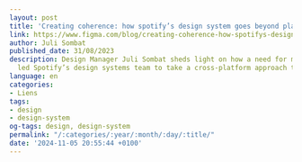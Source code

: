 ```yaml
---
layout: post
title: 'Creating coherence: how spotify’s design system goes beyond platforms'
link: https://www.figma.com/blog/creating-coherence-how-spotifys-design-system-goes-beyond-platforms
author: Juli Sombat
published_date: 31/08/2023
description: Design Manager Juli Sombat sheds light on how a need for more cohesion
  led Spotify’s design systems team to take a cross-platform approach to components.
language: en
categories:
- Liens
tags:
- design
- design-system
og-tags: design, design-system
permalink: "/:categories/:year/:month/:day/:title/"
date: '2024-11-05 20:55:44 +0100'
---
```

